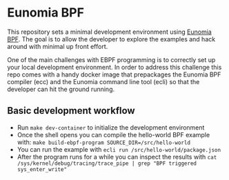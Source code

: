 # Eunomia BPF

This repository sets a minimal development environment using [Eunomia BPF](https://eunomia.dev/). The goal is
to allow the developer to explore the examples and hack around with minimal up front effort.

One of the main challenges with EBPF programming is to correctly set up your local development environment. In order
to address this challenge this repo comes with a handy docker image that prepackages the Eunomia BPF compiler (ecc) and
the Eunomia command line tool (ecli) so that the developer can hit the ground running.

## Basic development workflow

* Run `make dev-container` to initialize the development environment
* Once the shell opens you can compile the hello-world BPF example with: `make build-ebpf-program SOURCE_DIR=/src/hello-world`
* You can run the example with `ecli run /src/hello-world/package.json`
* After the program runs for a while you can inspect the results with `cat /sys/kernel/debug/tracing/trace_pipe | grep "BPF triggered sys_enter_write"`

